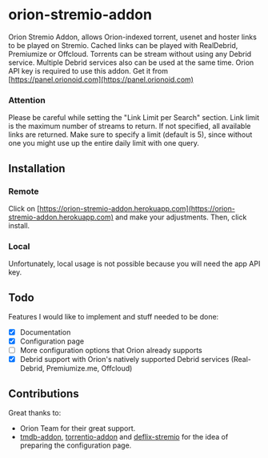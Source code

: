 # orion-stremio-addon
Orion Stremio Addon, allows Orion-indexed torrent, usenet and hoster links to be played on Stremio. Cached links can be played with RealDebrid, Premiumize or Offcloud. Torrents can be stream without using any Debrid service. Multiple Debrid services also can be used at the same time. Orion API key is required to use this addon. Get it from [https://panel.orionoid.com](https://panel.orionoid.com)

### Attention
Please be careful while setting the "Link Limit per Search" section. Link limit is the maximum number of streams to return. If not specified, all available links are returned. Make sure to specify a limit (default is 5), since without one you might use up the entire daily limit with one query.

## Installation

### Remote
Click on [https://orion-stremio-addon.herokuapp.com](https://orion-stremio-addon.herokuapp.com) and make your adjustments. Then, click install.

### Local
Unfortunately, local usage is not possible because you will need the app API key.

## Todo
Features I would like to implement and stuff needed to be done:
- [x] Documentation
- [x] Configuration page
- [ ] More configuration options that Orion already supports
- [x] Debrid support with Orion's natively supported Debrid services (Real-Debrid, Premiumize.me, Offcloud)

## Contributions
Great thanks to:
* Orion Team for their great support.
* [tmdb-addon](https://github.com/mrcanelas/tmdb-addon), [torrentio-addon](https://github.com/TheBeastLT/torrentio-scraper) and [deflix-stremio](https://github.com/doingodswork/deflix-stremio) for the idea of preparing the configuration page. 
